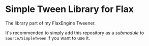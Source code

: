 # Simple Tween Library for Flax
The library part of my FlaxEngine Tweener. 

It's recommended to simply add this repository as a *submodule* to `Source/SimpleTween` if you want to use it.

